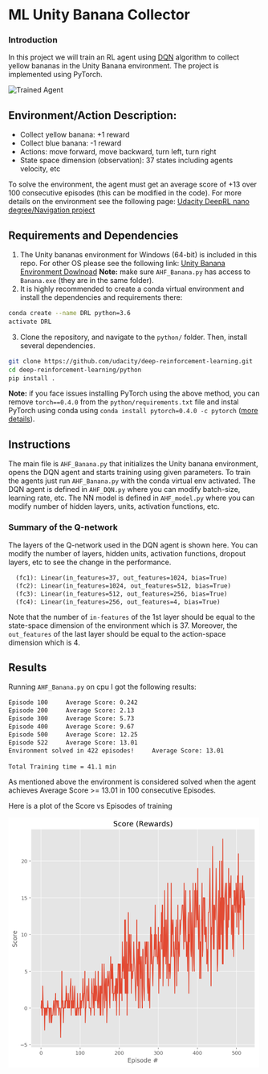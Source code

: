 


[//]: # "Image References"

[image1]: https://user-images.githubusercontent.com/10624937/42135619-d90f2f28-7d12-11e8-8823-82b970a54d7e.gif "Trained Agent"

# ML Unity Banana Collector

### Introduction

In this project we will train an RL agent using [DQN](https://pytorch.org/tutorials/intermediate/reinforcement_q_learning.html) algorithm to collect yellow bananas in the Unity Banana environment. The project is implemented using PyTorch.

![Trained Agent][image1]



## Environment/Action Description:

 - Collect yellow banana: +1 reward
 - Collect blue banana: -1 reward
 - Actions: move forward, move backward, turn left, turn right
 - State space dimension (observation): 37 states including agents velocity, etc

To solve the environment, the agent must get an average score of +13 over 100 consecutive episodes (this can be modified in the code).
For more details on the environment see the following page:
[Udacity DeepRL nano degree/Navigation project](https://github.com/udacity/deep-reinforcement-learning/tree/master/p1_navigation)

## Requirements and Dependencies
1. The Unity bananas environment for Windows (64-bit) is included in this repo. For other OS please see the following link: [Unity Banana Environment Dowlnoad](https://github.com/udacity/deep-reinforcement-learning/tree/master/p1_navigation#getting-started)
    **Note:** make sure `AHF_Banana.py` has access to `Banana.exe` (they are in the same folder).
2. It is highly recommended to create a conda virtual environment and install the dependencies and requirements there:
```bash
conda create --name DRL python=3.6 
activate DRL
```
3. Clone the repository, and navigate to the `python/` folder.  Then, install several dependencies.
```bash
git clone https://github.com/udacity/deep-reinforcement-learning.git
cd deep-reinforcement-learning/python
pip install .
```
**Note:** if you face issues installing PyTorch using the above method, you can remove `torch==0.4.0` from the `python/requirements.txt` file and instal PyTorch using conda using `conda install pytorch=0.4.0 -c pytorch` ([more details](https://github.com/udacity/deep-reinforcement-learning/issues/13#issuecomment-475455429)).

## Instructions

The main file is `AHF_Banana.py` that initializes the Unity banana environment, opens the DQN agent and starts training using given parameters. To train the agents just run `AHF_Banana.py` with the conda virtual env activated.
The DQN agent is defined in `AHF_DQN.py` where you can modify batch-size, learning rate, etc.
The NN model is defined in `AHF_model.py` where you can modify number of hidden layers, units, activation functions, etc.



### Summary of the Q-network
The layers of the Q-network used in the DQN agent is shown here. You can modify the number of layers, hidden units, activation functions, dropout layers, etc to see the change in the performance. 

```
  (fc1): Linear(in_features=37, out_features=1024, bias=True)
  (fc2): Linear(in_features=1024, out_features=512, bias=True)
  (fc3): Linear(in_features=512, out_features=256, bias=True)
  (fc4): Linear(in_features=256, out_features=4, bias=True)
```
Note that the number of `in-features` of the 1st layer should be equal to the state-space dimension of the environment which is 37. Moreover, the `out_features` of the last layer should be equal to the action-space dimension which is 4.


## Results
Running `AHF_Banana.py` on cpu I got the following results:
```
Episode 100     Average Score: 0.242
Episode 200     Average Score: 2.13
Episode 300     Average Score: 5.73
Episode 400     Average Score: 9.67
Episode 500     Average Score: 12.25
Episode 522     Average Score: 13.01
Environment solved in 422 episodes!     Average Score: 13.01

Total Training time = 41.1 min
```
As mentioned above the environment is considered solved when the agent achieves Average Score >= 13.01 in 100 consecutive Episodes.

Here is a plot of the Score vs Episodes of training

![Training Results](./training.png)




